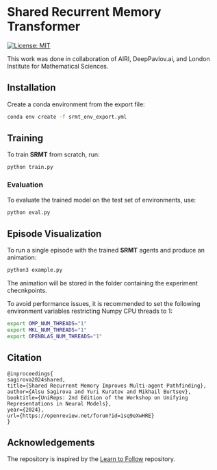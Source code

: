 # Shared Recurrent Memory Transformer

[![License: MIT](https://img.shields.io/badge/License-MIT-blue.svg)](https://github.com/Aloriosa/srmt/blob/main/LICENSE)

This work was done in collaboration of AIRI, DeepPavlov.ai, and London Institute for Mathematical Sciences.

## Installation

Create a conda environment from the export file:
```bash
conda env create -f srmt_env_export.yml
```
## Training

To train **SRMT** from scratch, run:

```bash
python train.py
```

### Evaluation 
To evaluate the trained model on the test set of environments, use:
```bash
python eval.py
```

## Episode Visualization

To run a single episode with the trained **SRMT** agents and produce an animation:

```bash
python3 example.py
```

The animation will be stored in the folder containing the experiment checnkpoints.

To avoid performance issues, it is recommended to set the following environment variables restricting Numpy CPU threads to 1:

```bash
export OMP_NUM_THREADS="1" 
export MKL_NUM_THREADS="1" 
export OPENBLAS_NUM_THREADS="1"
```


## Citation

```
@inproceedings{
sagirova2024shared,
title={Shared Recurrent Memory Improves Multi-agent Pathfinding},
author={Alsu Sagirova and Yuri Kuratov and Mikhail Burtsev},
booktitle={UniReps: 2nd Edition of the Workshop on Unifying Representations in Neural Models},
year={2024},
url={https://openreview.net/forum?id=1sq9eXwHRE}
}
```

## Acknowledgements

The repository is inspired by the [Learn to Follow](https://github.com/AIRI-Institute/learn-to-follow) repository.
